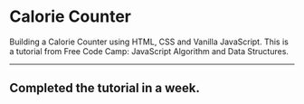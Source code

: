 <h1>Calorie Counter</h1>
<p>Building a Calorie Counter  using HTML, CSS and Vanilla JavaScript. This is a tutorial from Free Code Camp: JavaScript Algorithm and Data Structures.</p>
<hr/>
<h2>Completed the tutorial in a week.</h2>

